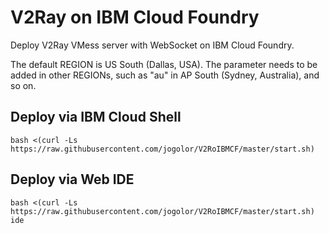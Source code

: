 # V2Ray on IBM Cloud Foundry
Deploy V2Ray VMess server with WebSocket on IBM Cloud Foundry.

The default REGION is US South (Dallas, USA). The parameter needs to be added in other REGIONs, such as "au" in AP South (Sydney, Australia), and so on.
## Deploy via IBM Cloud Shell
    bash <(curl -Ls https://raw.githubusercontent.com/jogolor/V2RoIBMCF/master/start.sh)
## Deploy via Web IDE
    bash <(curl -Ls https://raw.githubusercontent.com/jogolor/V2RoIBMCF/master/start.sh) ide
